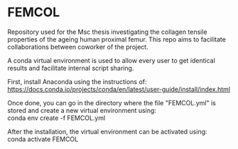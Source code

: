 # FEMCOL
Repository used for the Msc thesis investigating the collagen tensile properties of the ageing human proximal femur. This repo aims to facilitate collaborations between coworker of the project.

A conda virtual environment is used to allow every user to get identical results and facilitate internal script sharing.

First, install Anaconda using the instructions of:\
https://docs.conda.io/projects/conda/en/latest/user-guide/install/index.html

Once done, you can go in the directory where the file "FEMCOL.yml" is stored and create a new virtual environment using:\
conda env create -f FEMCOL.yml

After the installation, the virtual environment can be activated using:\
conda activate FEMCOL
